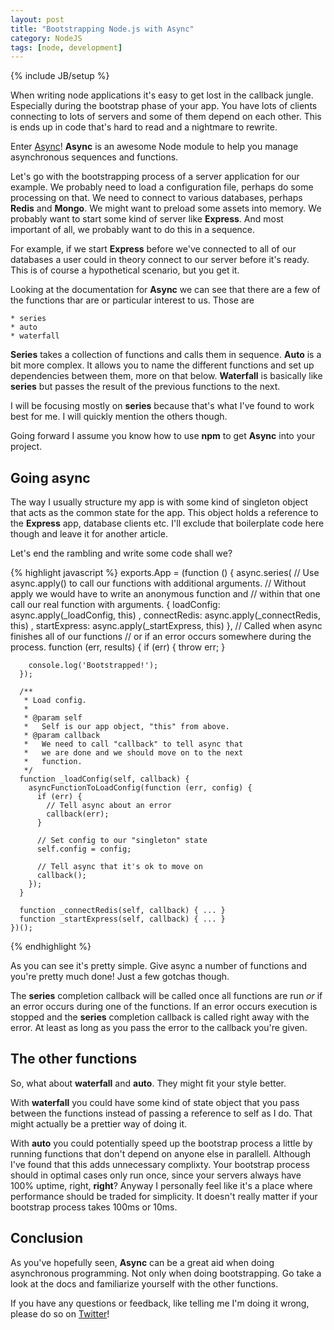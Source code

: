 ```yaml
---
layout: post
title: "Bootstrapping Node.js with Async"
category: NodeJS
tags: [node, development]
---
```

{% include JB/setup %}

When writing node applications it's easy to get lost in the callback jungle. Especially during the bootstrap phase of your app. You have lots of clients connecting to lots of servers and some of them depend on each other. This is ends up in code that's hard to read and a nightmare to rewrite.

Enter [Async](https://github.com/caolan/async)! **Async** is an awesome Node module to help you manage asynchronous sequences and functions.

Let's go with the bootstrapping process of a server application for our example. We probably need to load a configuration file, perhaps do some processing on that. We need to connect to various databases, perhaps **Redis** and **Mongo**. We might want to preload some assets into memory. We probably want to start some kind of server like **Express**. And most important of all, we probably want to do this in a sequence. 

For example, if we start **Express** before we've connected to all of our databases a user could in theory connect to our server before it's ready. This is of course a hypothetical scenario, but you get it.

Looking at the documentation for **Async** we can see that there are a few of the functions thar are or particular interest to us. Those are

	* series
	* auto
	* waterfall

**Series** takes a collection of functions and calls them in sequence. **Auto** is a bit more complex. It allows you to name the different functions and set up dependencies between them, more on that below. **Waterfall** is basically like **series** but passes the result of the previous functions to the next.

I will be focusing mostly on **series** because that's what I've found to work best for me. I will quickly mention the others though.

Going forward I assume you know how to use **npm** to get **Async** into your project.

## Going async

The way I usually structure my app is with some kind of singleton object that acts as the common state for the app. This object holds a reference to the **Express** app, database clients etc. I'll exclude that boilerplate code here though and leave it for another article.

Let's end the rambling and write some code shall we?

{% highlight javascript %}
    exports.App = (function () {
      async.series(
        // Use async.apply() to call our functions with additional arguments.
        // Without apply we would have to write an anonymous function and
        // within that one call our real function with arguments.
        { loadConfig: async.apply(_loadConfig, this)
        , connectRedis: async.apply(_connectRedis, this)
        , startExpress: async.apply(_startExpress, this)
      },
      // Called when async finishes all of our functions
      // or if an error occurs somewhere during the process.
      function (err, results) {
        if (err) {
          throw err;
        }
        
        console.log('Bootstrapped!');
      });
      
      /**
       * Load config.
       *
       * @param self
       *   Self is our app object, "this" from above.
       * @param callback
       *   We need to call "callback" to tell async that
       *   we are done and we should move on to the next
       *   function.
       */
      function _loadConfig(self, callback) {
        asyncFunctionToLoadConfig(function (err, config) {
          if (err) {
            // Tell async about an error
            callback(err);
          }
          
          // Set config to our "singleton" state
          self.config = config;
          
          // Tell async that it's ok to move on
          callback();
        });
      }
      
      function _connectRedis(self, callback) { ... }
      function _startExpress(self, callback) { ... }
    })();
{% endhighlight %}

As you can see it's pretty simple. Give async a number of functions and you're pretty much done! Just a few gotchas though.

The **series** completion callback will be called once all functions are run _or_ if an error occurs during one of the functions. If an error occurs execution is stopped and the **series** completion callback is called right away with the error. At least as long as you pass the error to the callback you're given.

## The other functions

So, what about **waterfall** and **auto**. They might fit your style better.

With **waterfall** you could have some kind of state object that you pass between the functions instead of passing a reference to self as I do. That might actually be a prettier way of doing it.

With **auto** you could potentially speed up the bootstrap process a little by running functions that don't depend on anyone else in parallell. Although I've found that this adds unnecessary complixty. Your bootstrap process should in optimal cases only run once, since your servers always have 100% uptime, right, **right**? Anyway I personally feel like it's a place where performance should be traded for simplicity. It doesn't really matter if your bootstrap process takes 100ms or 10ms.

## Conclusion

As you've hopefully seen, **Async** can be a great aid when doing asynchronous programming. Not only when doing bootstrapping. Go take a look at the docs and familiarize yourself with the other functions.

If you have any questions or feedback, like telling me I'm doing it wrong, please do so on [Twitter](http://twitter.com/simmelj)!